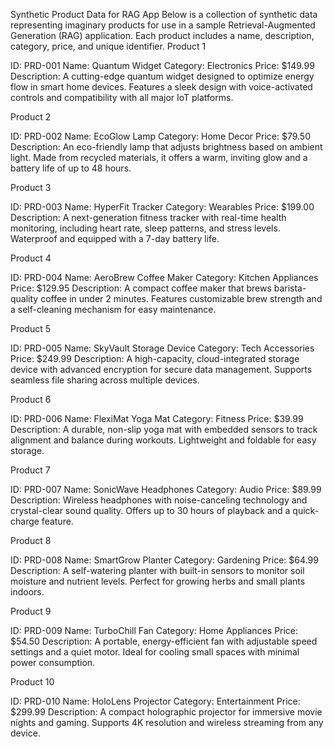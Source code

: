 Synthetic Product Data for RAG App
Below is a collection of synthetic data representing imaginary products for use in a sample Retrieval-Augmented Generation (RAG) application. Each product includes a name, description, category, price, and unique identifier.
Product 1

ID: PRD-001
Name: Quantum Widget
Category: Electronics
Price: $149.99
Description: A cutting-edge quantum widget designed to optimize energy flow in smart home devices. Features a sleek design with voice-activated controls and compatibility with all major IoT platforms.

Product 2

ID: PRD-002
Name: EcoGlow Lamp
Category: Home Decor
Price: $79.50
Description: An eco-friendly lamp that adjusts brightness based on ambient light. Made from recycled materials, it offers a warm, inviting glow and a battery life of up to 48 hours.

Product 3

ID: PRD-003
Name: HyperFit Tracker
Category: Wearables
Price: $199.00
Description: A next-generation fitness tracker with real-time health monitoring, including heart rate, sleep patterns, and stress levels. Waterproof and equipped with a 7-day battery life.

Product 4

ID: PRD-004
Name: AeroBrew Coffee Maker
Category: Kitchen Appliances
Price: $129.95
Description: A compact coffee maker that brews barista-quality coffee in under 2 minutes. Features customizable brew strength and a self-cleaning mechanism for easy maintenance.

Product 5

ID: PRD-005
Name: SkyVault Storage Device
Category: Tech Accessories
Price: $249.99
Description: A high-capacity, cloud-integrated storage device with advanced encryption for secure data management. Supports seamless file sharing across multiple devices.

Product 6

ID: PRD-006
Name: FlexiMat Yoga Mat
Category: Fitness
Price: $39.99
Description: A durable, non-slip yoga mat with embedded sensors to track alignment and balance during workouts. Lightweight and foldable for easy storage.

Product 7

ID: PRD-007
Name: SonicWave Headphones
Category: Audio
Price: $89.99
Description: Wireless headphones with noise-canceling technology and crystal-clear sound quality. Offers up to 30 hours of playback and a quick-charge feature.

Product 8

ID: PRD-008
Name: SmartGrow Planter
Category: Gardening
Price: $64.99
Description: A self-watering planter with built-in sensors to monitor soil moisture and nutrient levels. Perfect for growing herbs and small plants indoors.

Product 9

ID: PRD-009
Name: TurboChill Fan
Category: Home Appliances
Price: $54.50
Description: A portable, energy-efficient fan with adjustable speed settings and a quiet motor. Ideal for cooling small spaces with minimal power consumption.

Product 10

ID: PRD-010
Name: HoloLens Projector
Category: Entertainment
Price: $299.99
Description: A compact holographic projector for immersive movie nights and gaming. Supports 4K resolution and wireless streaming from any device.
